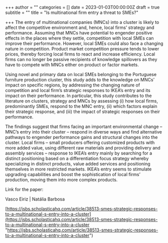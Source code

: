 +++
author = ""
categories = []
date = 2023-01-03T00:00:00Z
draft = true
subtitle = ""
title = "Is multinational firm entry a threat to SMEs?"

+++
The entry of multinational companies (MNCs) into a cluster is likely to affect the competitive environment and, hence, local firms’ strategy and performance. Assuming that MNCs have potential to engender positive effects in the places where they settle, competition with local SMEs can improve their performance. However, local SMEs could also face a changing nature in competition. Product market competition pressure tends to lower prices, thereby forcing local firms to react and increase efficiency. Local firms can no longer be passive recipients of knowledge spillovers as they have to compete with MNCs either on product or factor markets.

Using novel and primary data on local SMEs belonging to the Portuguese furniture production cluster, this study adds to the knowledge on MNCs’ impact on specific regions, by addressing the changing nature of competition and local firm’s strategic responses to IKEA’s entry and its impact on their performance. In particular, this study contributes to the literature on clusters, strategy and MNCs by assessing (i) how local firms, predominantly SMEs, respond to the MNC entry, (ii) which factors explain their strategic response, and (iii) the impact of strategic responses on their performance.

The findings suggest that firms facing an important environmental change – MNC’s entry into their cluster – respond in diverse ways and find alternative pathways to engender performance gains and structural changes into the cluster. Local firms – small producers offering customized products with more added value, using different raw materials and providing delivery and assembly services – response to IKEA’s entry mainly by searching for a distinct positioning based on a differentiation focus strategy whereby specializing in distinct products, value added services and positioning themselves in more restricted markets. IKEA’s entry seems to stimulate upgrading capabilities and boost the sophistication of local firms’ production, moving them into more complex products.

Link for the paper: 

Vasco Eiriz | Natália Barbosa

[https://jsbs.scholasticahq.com/article/38513-smes-strategic-responses-to-a-multinational-s-entry-into-a-cluster](https://jsbs.scholasticahq.com/article/38513-smes-strategic-responses-to-a-multinational-s-entry-into-a-cluster "https://jsbs.scholasticahq.com/article/38513-smes-strategic-responses-to-a-multinational-s-entry-into-a-cluster")